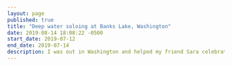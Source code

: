 ```yaml
---
layout: page
published: true
title: "Deep water soloing at Banks Lake, Washington"
date: 2019-08-14 18:08:22 -0500
start_date: 2019-07-12
end_date: 2019-07-14
description: I was out in Washington and helped my friend Sara celebrate her birthday by traveling to Banks Lake and doing some deep water soloing.
---
```

